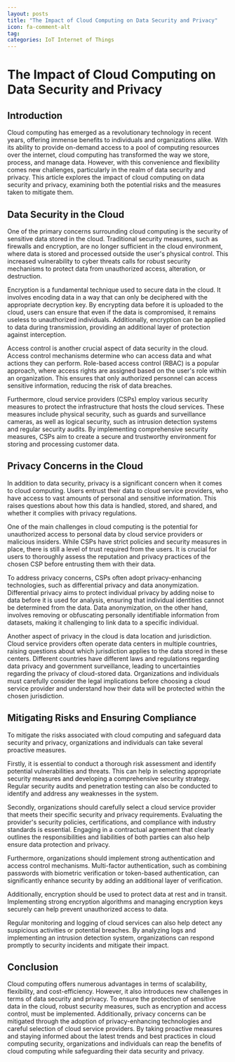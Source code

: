 ```yaml
---
layout: posts
title: "The Impact of Cloud Computing on Data Security and Privacy"
icon: fa-comment-alt
tag:
categories: IoT Internet of Things
---
```



# The Impact of Cloud Computing on Data Security and Privacy

## Introduction

Cloud computing has emerged as a revolutionary technology in recent years, offering immense benefits to individuals and organizations alike. With its ability to provide on-demand access to a pool of computing resources over the internet, cloud computing has transformed the way we store, process, and manage data. However, with this convenience and flexibility comes new challenges, particularly in the realm of data security and privacy. This article explores the impact of cloud computing on data security and privacy, examining both the potential risks and the measures taken to mitigate them.

## Data Security in the Cloud

One of the primary concerns surrounding cloud computing is the security of sensitive data stored in the cloud. Traditional security measures, such as firewalls and encryption, are no longer sufficient in the cloud environment, where data is stored and processed outside the user's physical control. This increased vulnerability to cyber threats calls for robust security mechanisms to protect data from unauthorized access, alteration, or destruction.

Encryption is a fundamental technique used to secure data in the cloud. It involves encoding data in a way that can only be deciphered with the appropriate decryption key. By encrypting data before it is uploaded to the cloud, users can ensure that even if the data is compromised, it remains useless to unauthorized individuals. Additionally, encryption can be applied to data during transmission, providing an additional layer of protection against interception.

Access control is another crucial aspect of data security in the cloud. Access control mechanisms determine who can access data and what actions they can perform. Role-based access control (RBAC) is a popular approach, where access rights are assigned based on the user's role within an organization. This ensures that only authorized personnel can access sensitive information, reducing the risk of data breaches.

Furthermore, cloud service providers (CSPs) employ various security measures to protect the infrastructure that hosts the cloud services. These measures include physical security, such as guards and surveillance cameras, as well as logical security, such as intrusion detection systems and regular security audits. By implementing comprehensive security measures, CSPs aim to create a secure and trustworthy environment for storing and processing customer data.

## Privacy Concerns in the Cloud

In addition to data security, privacy is a significant concern when it comes to cloud computing. Users entrust their data to cloud service providers, who have access to vast amounts of personal and sensitive information. This raises questions about how this data is handled, stored, and shared, and whether it complies with privacy regulations.

One of the main challenges in cloud computing is the potential for unauthorized access to personal data by cloud service providers or malicious insiders. While CSPs have strict policies and security measures in place, there is still a level of trust required from the users. It is crucial for users to thoroughly assess the reputation and privacy practices of the chosen CSP before entrusting them with their data.

To address privacy concerns, CSPs often adopt privacy-enhancing technologies, such as differential privacy and data anonymization. Differential privacy aims to protect individual privacy by adding noise to data before it is used for analysis, ensuring that individual identities cannot be determined from the data. Data anonymization, on the other hand, involves removing or obfuscating personally identifiable information from datasets, making it challenging to link data to a specific individual.

Another aspect of privacy in the cloud is data location and jurisdiction. Cloud service providers often operate data centers in multiple countries, raising questions about which jurisdiction applies to the data stored in these centers. Different countries have different laws and regulations regarding data privacy and government surveillance, leading to uncertainties regarding the privacy of cloud-stored data. Organizations and individuals must carefully consider the legal implications before choosing a cloud service provider and understand how their data will be protected within the chosen jurisdiction.

## Mitigating Risks and Ensuring Compliance

To mitigate the risks associated with cloud computing and safeguard data security and privacy, organizations and individuals can take several proactive measures.

Firstly, it is essential to conduct a thorough risk assessment and identify potential vulnerabilities and threats. This can help in selecting appropriate security measures and developing a comprehensive security strategy. Regular security audits and penetration testing can also be conducted to identify and address any weaknesses in the system.

Secondly, organizations should carefully select a cloud service provider that meets their specific security and privacy requirements. Evaluating the provider's security policies, certifications, and compliance with industry standards is essential. Engaging in a contractual agreement that clearly outlines the responsibilities and liabilities of both parties can also help ensure data protection and privacy.

Furthermore, organizations should implement strong authentication and access control mechanisms. Multi-factor authentication, such as combining passwords with biometric verification or token-based authentication, can significantly enhance security by adding an additional layer of verification.

Additionally, encryption should be used to protect data at rest and in transit. Implementing strong encryption algorithms and managing encryption keys securely can help prevent unauthorized access to data.

Regular monitoring and logging of cloud services can also help detect any suspicious activities or potential breaches. By analyzing logs and implementing an intrusion detection system, organizations can respond promptly to security incidents and mitigate their impact.

## Conclusion

Cloud computing offers numerous advantages in terms of scalability, flexibility, and cost-efficiency. However, it also introduces new challenges in terms of data security and privacy. To ensure the protection of sensitive data in the cloud, robust security measures, such as encryption and access control, must be implemented. Additionally, privacy concerns can be mitigated through the adoption of privacy-enhancing technologies and careful selection of cloud service providers. By taking proactive measures and staying informed about the latest trends and best practices in cloud computing security, organizations and individuals can reap the benefits of cloud computing while safeguarding their data security and privacy.